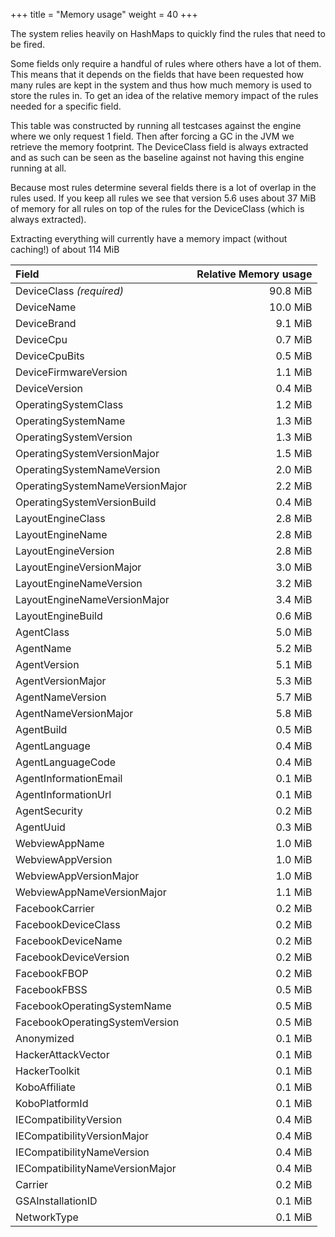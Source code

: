 +++
title = "Memory usage"
weight = 40
+++

The system relies heavily on HashMaps to quickly find the rules that need to be fired.

Some fields only require a handful of rules where others have a lot of them.
This means that it depends on the fields that have been requested how many rules are kept in the system and
thus how much memory is used to store the rules in.
To get an idea of the relative memory impact of the rules needed for a specific field.

This table was constructed by running all testcases against the engine where we only request 1 field.
Then after forcing a GC in the JVM we retrieve the memory footprint.
The DeviceClass field is always extracted and as such can be seen as the baseline against not having
this engine running at all.

Because most rules determine several fields there is a lot of overlap in the rules used.
If you keep all rules we see that version 5.6 uses about 37 MiB of memory for all rules
on top of the rules for the DeviceClass (which is always extracted).

Extracting everything will currently have a memory impact (without caching!) of about 114 MiB

| Field                           | Relative Memory usage |
|:--------------------------------|----------------------:|
| DeviceClass *(required)*        |              90.8 MiB |
| DeviceName                      |              10.0 MiB |
| DeviceBrand                     |               9.1 MiB |
| DeviceCpu                       |               0.7 MiB |
| DeviceCpuBits                   |               0.5 MiB |
| DeviceFirmwareVersion           |               1.1 MiB |
| DeviceVersion                   |               0.4 MiB |
| OperatingSystemClass            |               1.2 MiB |
| OperatingSystemName             |               1.3 MiB |
| OperatingSystemVersion          |               1.3 MiB |
| OperatingSystemVersionMajor     |               1.5 MiB |
| OperatingSystemNameVersion      |               2.0 MiB |
| OperatingSystemNameVersionMajor |               2.2 MiB |
| OperatingSystemVersionBuild     |               0.4 MiB |
| LayoutEngineClass               |               2.8 MiB |
| LayoutEngineName                |               2.8 MiB |
| LayoutEngineVersion             |               2.8 MiB |
| LayoutEngineVersionMajor        |               3.0 MiB |
| LayoutEngineNameVersion         |               3.2 MiB |
| LayoutEngineNameVersionMajor    |               3.4 MiB |
| LayoutEngineBuild               |               0.6 MiB |
| AgentClass                      |               5.0 MiB |
| AgentName                       |               5.2 MiB |
| AgentVersion                    |               5.1 MiB |
| AgentVersionMajor               |               5.3 MiB |
| AgentNameVersion                |               5.7 MiB |
| AgentNameVersionMajor           |               5.8 MiB |
| AgentBuild                      |               0.5 MiB |
| AgentLanguage                   |               0.4 MiB |
| AgentLanguageCode               |               0.4 MiB |
| AgentInformationEmail           |               0.1 MiB |
| AgentInformationUrl             |               0.1 MiB |
| AgentSecurity                   |               0.2 MiB |
| AgentUuid                       |               0.3 MiB |
| WebviewAppName                  |               1.0 MiB |
| WebviewAppVersion               |               1.0 MiB |
| WebviewAppVersionMajor          |               1.0 MiB |
| WebviewAppNameVersionMajor      |               1.1 MiB |
| FacebookCarrier                 |               0.2 MiB |
| FacebookDeviceClass             |               0.2 MiB |
| FacebookDeviceName              |               0.2 MiB |
| FacebookDeviceVersion           |               0.2 MiB |
| FacebookFBOP                    |               0.2 MiB |
| FacebookFBSS                    |               0.5 MiB |
| FacebookOperatingSystemName     |               0.5 MiB |
| FacebookOperatingSystemVersion  |               0.5 MiB |
| Anonymized                      |               0.1 MiB |
| HackerAttackVector              |               0.1 MiB |
| HackerToolkit                   |               0.1 MiB |
| KoboAffiliate                   |               0.1 MiB |
| KoboPlatformId                  |               0.1 MiB |
| IECompatibilityVersion          |               0.4 MiB |
| IECompatibilityVersionMajor     |               0.4 MiB |
| IECompatibilityNameVersion      |               0.4 MiB |
| IECompatibilityNameVersionMajor |               0.4 MiB |
| Carrier                         |               0.2 MiB |
| GSAInstallationID               |               0.1 MiB |
| NetworkType                     |               0.1 MiB |
